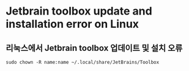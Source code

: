 Jetbrain toolbox update and installation error on Linux
=======================================================
리눅스에서 Jetbrain toolbox 업데이트 및 설치 오류
----------------------------------------------
    sudo chown -R name:name ~/.local/share/JetBrains/Toolbox 